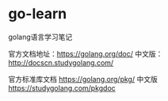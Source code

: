 # go-learn
golang语言学习笔记

官方文档地址：https://golang.org/doc/  中文版：http://docscn.studygolang.com/

官方标准库文档 https://golang.org/pkg/ 中文版 https://studygolang.com/pkgdoc
